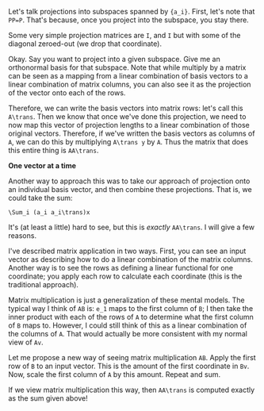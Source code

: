 Let's talk projections into subspaces spanned by `{a_i}`. First, let's
note that `PP=P`. That's because, once you project into the subspace,
you stay there.

Some very simple projection matrices are `I`, and `I` but with some of
the diagonal zeroed-out (we drop that coordinate).

Okay. Say you want to project into a given subspace. Give me an
orthonormal basis for that subspace. Note that while multiply by a
matrix can be seen as a mapping from a linear combination of basis
vectors to a linear combination of matrix columns, you can also see it
as the projection of the vector onto each of the rows.

Therefore, we can write the basis vectors into matrix rows: let's call
this `A\trans`. Then we know that once we've done this projection, we
need to now map this vector of projection lengths to a linear
combination of those original vectors. Therefore, if we've written the
basis vectors as columns of `A`, we can do this by multiplying
`A\trans y` by `A`. Thus the matrix that does this entire thing is
`AA\trans`.

**One vector at a time**

Another way to approach this was to take our approach of projection
onto an individual basis vector, and then combine these
projections. That is, we could take the sum:

    \Sum_i (a_i a_i\trans)x

It's (at least a little) hard to see, but this is *exactly*
`AA\trans`. I will give a few reasons.

I've described matrix application in two ways. First, you can see an
input vector as describing how to do a linear combination of the
matrix columns. Another way is to see the rows as defining a linear
functional for one coordinate; you apply each row to calculate each
coordinate (this is the traditional approach).

Matrix multiplication is just a generalization of these mental
models. The typical way I think of `AB` is: `e_1` maps to the first
column of `B`; I then take the inner product with each of the rows of
`A` to determine what the first column of `B` maps to. However, I
could still think of this as a linear combination of the columns of
`A`. That would actually be more consistent with my normal view of
`Av`.

Let me propose a new way of seeing matrix multiplication `AB`. Apply
the first row of `B` to an input vector. This is the amount of the
first coordinate in `Bv`. Now, scale the first column of `A` by this
amount. Repeat and sum.

If we view matrix multiplication this way, then `AA\trans` is computed
exactly as the sum given above!
